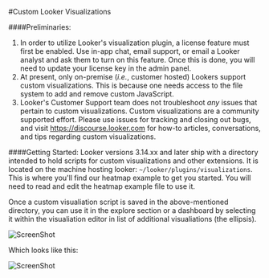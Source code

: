 #Custom Looker Visualizations

####Preliminaries:
1. In order to utilize Looker's visualization plugin, a license feature must first be enabled. Use in-app chat, email support, or email a Looker analyst and ask them to turn on this feature. Once this is done, you will need to update your license key in the admin panel.
2. At present, only on-premise (*i.e.*, customer hosted) Lookers support custom visualizations. This is because one needs access to the file system to add and remove custom JavaScript.
3. Looker's Customer Support team does not troubleshoot *any* issues that pertain to custom visualizations. Custom visualizations are a community supported effort. Please use issues for tracking and closing out bugs, and visit https://discourse.looker.com for how-to articles, conversations, and tips regarding custom visualizations.

####Getting Started:
Looker versions 3.14.xx and later ship with a directory intended to hold scripts for custom visualizations and other extensions. It is located on the machine hosting looker: ```~/looker/plugins/visualizations```. This is where you'll find our heatmap example to get you started. You will need to read and edit the heatmap example file to use it.

Once a custom visualiation script is saved in the above-mentioned directory, you can use it in the explore section or a dashboard by selecting it within the visualiation editor in list of additional visualiations (the ellipsis).

![ScreenShot](http://s13.postimg.org/hg3h4fdjb/location.jpg?raw=true)

Which looks like this:

![ScreenShot](http://s8.postimg.org/n87cxkbid/Screen_Shot_2015_03_25_at_8_21_59_AM.png?raw=true)
